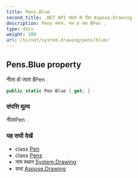 ```yaml
---
title: Pens.Blue
second_title: .NET API संदर्भ के लिए Aspose.Drawing
description: Pens संपत्त. नल ह जत हैPen .
type: docs
weight: 100
url: /hi/net/system.drawing/pens/blue/
---
```

## Pens.Blue property

नीला हो जाता हैPen .

```csharp
public static Pen Blue { get; }
```

### संपत्ति मूल्य

नीलाPen .

### यह सभी देखें

* class [Pen](../../pen/)
* class [Pens](../)
* नाम स्थान [System.Drawing](../../pens/)
* सभा [Aspose.Drawing](../../../)


